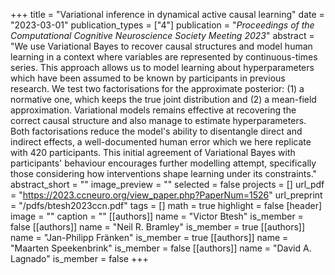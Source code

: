 +++
title = "Variational inference in dynamical active causal learning"
date = "2023-03-01"
publication_types = ["4"]
publication = "_Proceedings of the Computational Cognitive Neuroscience Society Meeting 2023_"
abstract = "We use Variational Bayes to recover causal structures and model human learning in a context where variables are represented by continuous-times series. This approach allows us to model learning about hyperparameters which have been assumed to be known by participants in previous research. We test two factorisations for the approximate posterior: (1) a normative one, which keeps the true joint distribution and (2) a mean-field approximation. Variational models remains effective at recovering the correct causal structure and also manage to estimate hyperparameters. Both factorisations reduce the model's ability to disentangle direct and indirect effects, a well-documented human error which we here replicate with 420 participants. This initial agreement of Variational Bayes with participants' behaviour encourages further modelling attempt, specifically those considering how interventions shape learning under its constraints."
abstract_short = ""
image_preview = ""
selected = false
projects = []
url_pdf = "https://2023.ccneuro.org/view_paper.php?PaperNum=1526"
url_preprint = "/pdfs/btesh2023ccn.pdf"
tags = []
math = true
highlight = false
[header]
image = ""
caption = ""
[[authors]]
	name = "Victor Btesh"
	is_member = false
[[authors]]
	name = "Neil R. Bramley"
	is_member = true
[[authors]]
	name = "Jan-Philipp Fränken"
	is_member = true
[[authors]]
	name = "Maarten Speekenbrink"
	is_member = false
[[authors]]
	name = "David A. Lagnado"
	is_member = false
+++
